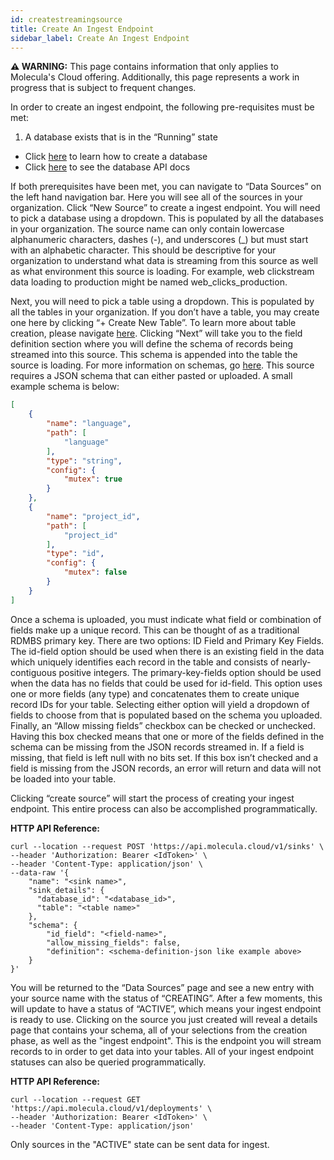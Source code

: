 ```yaml
---
id: createstreamingsource
title: Create An Ingest Endpoint
sidebar_label: Create An Ingest Endpoint
---
```


 **⚠ WARNING:** This page contains information that only applies to Molecula's Cloud offering. Additionally, this page represents a work in progress that is subject to frequent changes. 

In order to create an ingest endpoint, the following pre-requisites must be met:

1. A database exists that is in the “Running” state
- Click [here](/setting-up-featurebase/cloud/creating-deployment) to learn how to create a database
- Click [here](/reference/api/cloud/api) to see the database API docs

If both prerequisites have been met, you can navigate to “Data Sources” on the left hand navigation bar. Here you will see all of the sources in your organization. Click “New Source” to create a ingest endpoint. You will need to pick a database using a dropdown. This is populated by all the databases in your organization. The source name can only contain lowercase alphanumeric characters, dashes (-), and underscores (_) but must start with an alphabetic character. This should be descriptive for your organization to understand what data is streaming from this source as well as what environment this source is loading. For example, web clickstream data loading to production might be named web_clicks_production. 

Next, you will need to pick a table using a dropdown. This is populated by all the tables in your organization. If you don’t have a table, you may create one here by clicking “+ Create New Table”. To learn more about table creation, please navigate [here](/data-ingestion/cloud/tables). Clicking “Next” will take you to the field definition section where you will define the schema of records being streamed into this source. This schema is appended into the table the source is loading. For more information on schemas, go [here](/data-ingestion/cloud/streaming/streamingoverview). This source requires a JSON schema that can either pasted or uploaded. A small example schema is below:

```json
[
    {
        "name": "language",
        "path": [
            "language"
        ],
        "type": "string",
        "config": {
            "mutex": true
        }
    },
    {
        "name": "project_id",
        "path": [
            "project_id"
        ],
        "type": "id",
        "config": {
            "mutex": false
        }
    }
]
```

Once a schema is uploaded, you must indicate what field or combination of fields make up a unique record. This can be thought of as a traditional RDMBS primary key. There are two options: ID Field and Primary Key Fields. The id-field option should be used when there is an existing field in the data which uniquely identifies each record in the table and consists of nearly-contiguous positive integers. The primary-key-fields option should be used when the data has no fields that could be used for id-field. This option uses one or more fields (any type) and concatenates them to create unique record IDs for your table. Selecting either option will yield a dropdown of fields to choose from that is populated based on the schema you uploaded. Finally, an “Allow missing fields” checkbox can be checked or unchecked. Having this box checked means that one or more of the fields defined in the schema can be missing from the JSON records streamed in. If a field is missing, that field is left null with no bits set. If this box isn’t checked and a field is missing from the JSON records, an error will return and data will not be loaded into your table. 

Clicking “create source” will start the process of creating your ingest endpoint. This entire process can also be accomplished programmatically.

**HTTP API Reference:**
```shell
curl --location --request POST 'https://api.molecula.cloud/v1/sinks' \
--header 'Authorization: Bearer <IdToken>' \
--header 'Content-Type: application/json' \
--data-raw '{    
    "name": "<sink name>",    
  	"sink_details": {
      "database_id": "<database_id>",
      "table": "<table name>"
    },
    "schema": {
        "id_field": "<field-name>",
        "allow_missing_fields": false,
        "definition": <schema-definition-json like example above>
    }
}'
```

You will be returned to the “Data Sources” page and see a new entry with your source name with the status of “CREATING”. After a few moments, this will update to have a status of “ACTIVE”, which means your ingest endpoint is ready to use. Clicking on the source you just created will reveal a details page that contains your schema, all of your selections from the creation phase, as well as the "ingest endpoint". This is the endpoint you will stream records to in order to get data into your tables. All of your ingest endpoint statuses can also be queried programmatically.

**HTTP API Reference:**
```shell
curl --location --request GET 'https://api.molecula.cloud/v1/deployments' \
--header 'Authorization: Bearer <IdToken>' \
--header 'Content-Type: application/json' 
```

Only sources in the "ACTIVE" state can be sent data for ingest.
